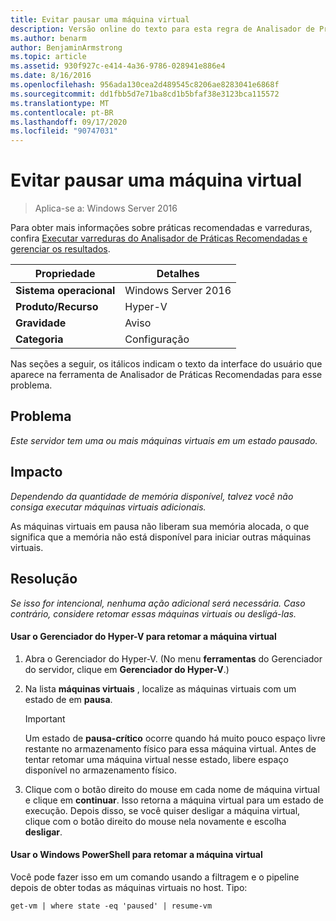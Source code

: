 ```yaml
---
title: Evitar pausar uma máquina virtual
description: Versão online do texto para esta regra de Analisador de Práticas Recomendadas.
ms.author: benarm
author: BenjaminArmstrong
ms.topic: article
ms.assetid: 930f927c-e414-4a36-9786-028941e886e4
ms.date: 8/16/2016
ms.openlocfilehash: 956ada130cea2d489545c8206ae8283041e6868f
ms.sourcegitcommit: dd1fbb5d7e71ba8cd1b5bfaf38e3123bca115572
ms.translationtype: MT
ms.contentlocale: pt-BR
ms.lasthandoff: 09/17/2020
ms.locfileid: "90747031"
---
```

# <a name="avoid-pausing-a-virtual-machine"></a>Evitar pausar uma máquina virtual

>Aplica-se a: Windows Server 2016

Para obter mais informações sobre práticas recomendadas e varreduras, confira [Executar varreduras do Analisador de Práticas Recomendadas e gerenciar os resultados](https://go.microsoft.com/fwlink/p/?LinkID=223177).

|Propriedade|Detalhes|
|-|-|
|**Sistema operacional**|Windows Server 2016|
|**Produto/Recurso**|Hyper-V|
|**Gravidade**|Aviso|
|**Categoria**|Configuração|

Nas seções a seguir, os itálicos indicam o texto da interface do usuário que aparece na ferramenta de Analisador de Práticas Recomendadas para esse problema.

## <a name="issue"></a>Problema

*Este servidor tem uma ou mais máquinas virtuais em um estado pausado.*

## <a name="impact"></a>Impacto

*Dependendo da quantidade de memória disponível, talvez você não consiga executar máquinas virtuais adicionais.*

As máquinas virtuais em pausa não liberam sua memória alocada, o que significa que a memória não está disponível para iniciar outras máquinas virtuais.

## <a name="resolution"></a>Resolução

*Se isso for intencional, nenhuma ação adicional será necessária. Caso contrário, considere retomar essas máquinas virtuais ou desligá-las.*

#### <a name="use-hyper-v-manager-to-resume-the-virtual-machine"></a>Usar o Gerenciador do Hyper-V para retomar a máquina virtual

1.  Abra o Gerenciador do Hyper-V. (No menu **ferramentas** do Gerenciador do servidor, clique em **Gerenciador do Hyper-V**.)

2.  Na lista **máquinas virtuais** , localize as máquinas virtuais com um estado de em **pausa**.

    > [!IMPORTANT]
    > Um estado de **pausa-crítico** ocorre quando há muito pouco espaço livre restante no armazenamento físico para essa máquina virtual. Antes de tentar retomar uma máquina virtual nesse estado, libere espaço disponível no armazenamento físico.

3.  Clique com o botão direito do mouse em cada nome de máquina virtual e clique em **continuar**. Isso retorna a máquina virtual para um estado de execução. Depois disso, se você quiser desligar a máquina virtual, clique com o botão direito do mouse nela novamente e escolha **desligar**.

#### <a name="use-windows-powershell-to-resume-the-virtual-machine"></a>Usar o Windows PowerShell para retomar a máquina virtual

Você pode fazer isso em um comando usando a filtragem e o pipeline depois de obter todas as máquinas virtuais no host. Tipo:

```
get-vm | where state -eq 'paused' | resume-vm
```



